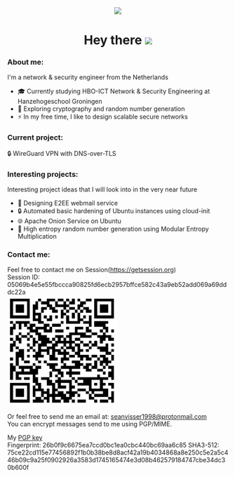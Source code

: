 
<div id="header" align="center">
  <img src="https://media.giphy.com/media/gjrYDwbjnK8x36xZIO/giphy.gif" width="150"/>
</div>

<h1 align="center">
  Hey there
  <img src="https://media.giphy.com/media/hvRJCLFzcasrR4ia7z/giphy.gif" width="30px"/>
</h1>

### About me:
I'm a network & security engineer from the Netherlands
- :mortar_board: Currently studying HBO-ICT Network & Security Engineering at Hanzehogeschool Groningen
- :seedling: Exploring cryptography and random number generation
- :zap: In my free time, I like to design scalable secure networks

### Current project:
:lock: WireGuard VPN with DNS-over-TLS 

### Interesting projects:
Interesting project ideas that I will look into in the very near future  
- :email: Designing E2EE webmail service  
- :lock: Automated basic hardening of Ubuntu instances using cloud-init
- :globe_with_meridians: Apache Onion Service on Ubuntu  
- :twisted_rightwards_arrows: High entropy random number generation using Modular Entropy Multiplication  

### Contact me:
Feel free to contact me on Session(https://getsession.org)  
Session ID: 05069b4e5e55fbccca90825fd6ecb2957bffce582c43a9eb52add069a69dddc22a  
<img src="https://github.com/SeanVisser1998/SeanVisser1998/blob/main/05069b4e5e55fbccca90825fd6ecb2957bffce582c43a9eb52add069a69dddc22a.png" width=250/>  
  
Or feel free to send me an email at: seanvisser1998@protonmail.com  
You can encrypt messages send to me using PGP/MIME.  

My [PGP key](https://raw.githubusercontent.com/SeanVisser1998/SeanVisser1998/main/publickey.seanvisser1998%40protonmail.com-26b0f9c6675ea7ccd0bc1ea0cbc440bc69aa6c85.asc)  
Fingerprint: 26b0f9c6675ea7ccd0bc1ea0cbc440bc69aa6c85 
SHA3-512: 75ce22cd115e77456892f1b0b38be8d8acf42a19b4034868a8e250c5e2a5c446b09c9a25f0902926a3583d1745165474e3d08b462579184747cbe34dc30b600f


